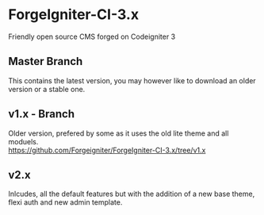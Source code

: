 # ForgeIgniter-CI-3.x
Friendly open source CMS forged on Codeigniter 3

## Master Branch
This contains the latest version, you may however like to download an older version or a stable one.

## v1.x - Branch
Older version, prefered by some as it uses the old lite theme and all moduels.  
https://github.com/Forgeigniter/ForgeIgniter-CI-3.x/tree/v1.x

## v2.x
Inlcudes, all the default features but with the addition of a new base theme, flexi auth and new admin template.
